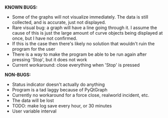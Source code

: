 **KNOWN BUGS:**
 - Some of the graphs will not visualize immediately. The data is still collected, and is accurate, just not displayed.
 - Rare visual bug: a graph will have a line going through it. I assume the cause of this is just the large amount of curve objects being displayed at once, but I have not confirmed.
  - If this is the case then there's likely no solution that wouldn't ruin the program for the user
   - There is a way to make the program be able to be run again after pressing 'Stop', but it does not work
   - Current workaround: close everything when 'Stop' is pressed

**NON-BUGS:**
 - Status indicator doesn't actually do anything
 - Program is a tad laggy because of PyQtGraph
 - Currently no workaround for a force close, realworld incident, etc.
  - The data will be lost
   - TODO: make log save every hour, or 30 minutes
   - User variable interval


